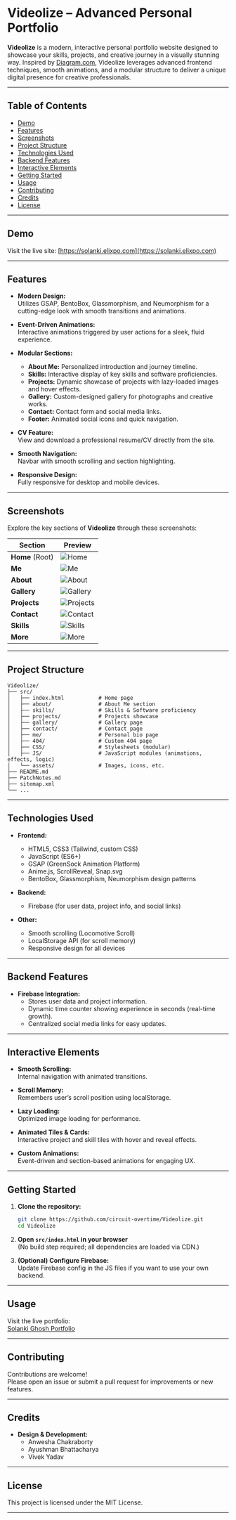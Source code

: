 # Videolize – Advanced Personal Portfolio

**Videolize** is a modern, interactive personal portfolio website designed to showcase your skills, projects, and creative journey in a visually stunning way. Inspired by [Diagram.com](https://www.diagram.com/), Videolize leverages advanced frontend techniques, smooth animations, and a modular structure to deliver a unique digital presence for creative professionals.

---

## Table of Contents

- [Demo](#demo)
- [Features](#features)
- [Screenshots](#screenshots)
- [Project Structure](#project-structure)
- [Technologies Used](#technologies-used)
- [Backend Features](#backend-features)
- [Interactive Elements](#interactive-elements)
- [Getting Started](#getting-started)
- [Usage](#usage)
- [Contributing](#contributing)
- [Credits](#credits)
- [License](#license)

---

## Demo

Visit the live site: [https://solanki.elixpo.com](https://solanki.elixpo.com)

---

## Features

- **Modern Design:**  
  Utilizes GSAP, BentoBox, Glassmorphism, and Neumorphism for a cutting-edge look with smooth transitions and animations.

- **Event-Driven Animations:**  
  Interactive animations triggered by user actions for a sleek, fluid experience.

- **Modular Sections:**  
  - **About Me:** Personalized introduction and journey timeline.
  - **Skills:** Interactive display of key skills and software proficiencies.
  - **Projects:** Dynamic showcase of projects with lazy-loaded images and hover effects.
  - **Gallery:** Custom-designed gallery for photographs and creative works.
  - **Contact:** Contact form and social media links.
  - **Footer:** Animated social icons and quick navigation.

- **CV Feature:**  
  View and download a professional resume/CV directly from the site.

- **Smooth Navigation:**  
  Navbar with smooth scrolling and section highlighting.

- **Responsive Design:**  
  Fully responsive for desktop and mobile devices.

---
## Screenshots

Explore the key sections of **Videolize** through these screenshots:

| Section   | Preview |
|-----------|---------|
| **Home** (Root) | ![Home](https://github.com/user-attachments/assets/b79a7f5e-db39-4576-a007-0893b05c1e6d) |
| **Me** | ![Me](https://github.com/user-attachments/assets/55f17eba-c15b-48d2-b5f5-c73fcefff587) |
| **About** | ![About](https://github.com/user-attachments/assets/a5eb6d4c-915e-4974-b4cb-f8d3e64a80a9) |
| **Gallery** | ![Gallery](https://github.com/user-attachments/assets/8322a581-7340-4c30-b39f-315259cbe10c) |
| **Projects** | ![Projects](https://github.com/user-attachments/assets/04fc0f8a-b093-4a14-8b27-b5116d907cc5) |
| **Contact** | ![Contact](https://github.com/user-attachments/assets/c71b71d7-8cd0-4aeb-b52d-342b17731b56) |
| **Skills** | ![Skills](https://github.com/user-attachments/assets/f97d924e-4543-4ff4-968d-fa413a90c80f) |
| **More** | ![More](https://github.com/user-attachments/assets/fbddcc78-0ca4-4edb-9930-be4b49966261) |

---

## Project Structure

```
Videolize/
├── src/
│   ├── index.html           # Home page
│   ├── about/               # About Me section
│   ├── skills/              # Skills & Software proficiency
│   ├── projects/            # Projects showcase
│   ├── gallery/             # Gallery page
│   ├── contact/             # Contact page
│   ├── me/                  # Personal bio page
│   ├── 404/                 # Custom 404 page
│   ├── CSS/                 # Stylesheets (modular)
│   ├── JS/                  # JavaScript modules (animations, effects, logic)
│   └── assets/              # Images, icons, etc.
├── README.md
├── PatchNotes.md
├── sitemap.xml
└── ...
```

---

## Technologies Used

- **Frontend:**  
  - HTML5, CSS3 (Tailwind, custom CSS)
  - JavaScript (ES6+)
  - GSAP (GreenSock Animation Platform)
  - Anime.js, ScrollReveal, Snap.svg
  - BentoBox, Glassmorphism, Neumorphism design patterns

- **Backend:**  
  - Firebase (for user data, project info, and social links)

- **Other:**  
  - Smooth scrolling (Locomotive Scroll)
  - LocalStorage API (for scroll memory)
  - Responsive design for all devices

---

## Backend Features

- **Firebase Integration:**  
  - Stores user data and project information.
  - Dynamic time counter showing experience in seconds (real-time growth).
  - Centralized social media links for easy updates.

---

## Interactive Elements

- **Smooth Scrolling:**  
  Internal navigation with animated transitions.

- **Scroll Memory:**  
  Remembers user’s scroll position using localStorage.

- **Lazy Loading:**  
  Optimized image loading for performance.

- **Animated Tiles & Cards:**  
  Interactive project and skill tiles with hover and reveal effects.

- **Custom Animations:**  
  Event-driven and section-based animations for engaging UX.

---

## Getting Started

1. **Clone the repository:**
   ```bash
   git clone https://github.com/circuit-overtime/Videolize.git
   cd Videolize
   ```

2. **Open `src/index.html` in your browser**  
   (No build step required; all dependencies are loaded via CDN.)

3. **(Optional) Configure Firebase:**  
   Update Firebase config in the JS files if you want to use your own backend.

---

## Usage

Visit the live portfolio:  
[Solanki Ghosh Portfolio](https://solanki.elixpo.com)

---

## Contributing

Contributions are welcome!  
Please open an issue or submit a pull request for improvements or new features.

---

## Credits

- **Design & Development:**  
  - Anwesha Chakraborty  
  - Ayushman Bhattacharya  
  - Vivek Yadav


---

## License

This project is licensed under the MIT License.

---
